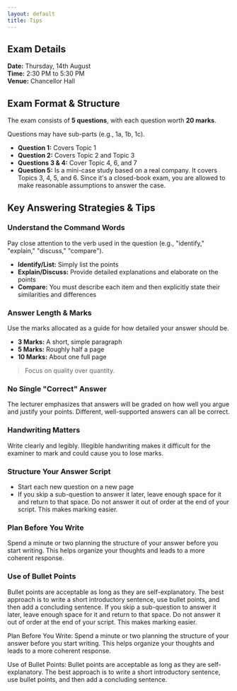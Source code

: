 ```yaml
---
layout: default
title: Tips
---
```


## Exam Details

**Date:** Thursday, 14th August  
**Time:** 2:30 PM to 5:30 PM  
**Venue:** Chancellor Hall

## Exam Format & Structure

The exam consists of **5 questions**, with each question worth **20 marks**.

Questions may have sub-parts (e.g., 1a, 1b, 1c).

- **Question 1:** Covers Topic 1
- **Question 2:** Covers Topic 2 and Topic 3
- **Questions 3 & 4:** Cover Topic 4, 6, and 7
- **Question 5:** Is a mini-case study based on a real company. It covers Topics 3, 4, 5, and 6. Since it's a closed-book exam, you are allowed to make reasonable assumptions to answer the case.

## Key Answering Strategies & Tips

### Understand the Command Words

Pay close attention to the verb used in the question (e.g., "identify," "explain," "discuss," "compare").

- **Identify/List:** Simply list the points
- **Explain/Discuss:** Provide detailed explanations and elaborate on the points
- **Compare:** You must describe each item and then explicitly state their similarities and differences

### Answer Length & Marks

Use the marks allocated as a guide for how detailed your answer should be.

- **3 Marks:** A short, simple paragraph
- **5 Marks:** Roughly half a page
- **10 Marks:** About one full page

> Focus on quality over quantity.

### No Single "Correct" Answer

The lecturer emphasizes that answers will be graded on how well you argue and justify your points. Different, well-supported answers can all be correct.

### Handwriting Matters

Write clearly and legibly. Illegible handwriting makes it difficult for the examiner to mark and could cause you to lose marks.

### Structure Your Answer Script

- Start each new question on a new page
- If you skip a sub-question to answer it later, leave enough space for it and return to that space. Do not answer it out of order at the end of your script. This makes marking easier.

### Plan Before You Write

Spend a minute or two planning the structure of your answer before you start writing. This helps organize your thoughts and leads to a more coherent response.

### Use of Bullet Points

Bullet points are acceptable as long as they are self-explanatory. The best approach is to write a short introductory sentence, use bullet points, and then add a concluding sentence.
If you skip a sub-question to answer it later, leave enough space for it and return to that space. Do not answer it out of order at the end of your script. This makes marking easier.

Plan Before You Write: Spend a minute or two planning the structure of your answer before you start writing. This helps organize your thoughts and leads to a more coherent response.

Use of Bullet Points: Bullet points are acceptable as long as they are self-explanatory. The best approach is to write a short introductory sentence, use bullet points, and then add a concluding sentence.

